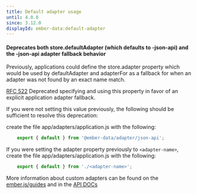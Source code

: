 ```yaml
---
title: Default adapter usage
until: 4.0.0
since: 3.12.0
displayId: ember-data:default-adapter
---
```


#### Deprecates both store.defaultAdapter (which defaults to -json-api) and the -json-api adapter fallback behavior

Previously, applications could define the store.adapter property which would be used by defaultAdapter and adapterFor as a fallback for when an adapter was not found by an exact name match.

[RFC 522](https://github.com/emberjs/rfcs/pull/522) Deprecated specifying and using this property in favor of an explicit application adapter fallback.

If you were not setting this value previously, the following should be sufficient to resolve this deprecation:

create the file app/adapters/application.js with the following:

```js
    export { default } from '@ember-data/adapter/json-api';
```


If you were setting the adapter property previously to `<adapter-name>`, create the file app/adapters/application.js with the following:

```js
    export { default } from './<adapter-name>';
```


 More information about custom adapters can be found on the [ember.js/guides](https://guides.emberjs.com/release/models/customizing-adapters/) and in the [API DOCs](https://api.emberjs.com/ember-data/release/modules/@ember-data%2Fadapter)
